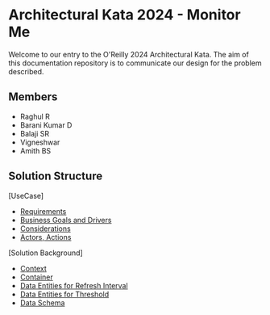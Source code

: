 # Architectural Kata 2024 - Monitor Me

Welcome to our entry to the O'Reilly 2024 Architectural Kata. The aim of this documentation repository is to communicate our design for the problem described.

## Members
- Raghul R 
- Barani Kumar D 
- Balaji SR 
- Vigneshwar 
- Amith BS  

## Solution Structure

[UseCase]

- [Requirements ](1.UseCase/2.Requirements.md)
- [Business Goals and Drivers ](1.UseCase/1.Goals.md)
- [Considerations](1.UseCase/3.ConsiderationsAndDataCritically.md)
- [Actors, Actions](1.UseCase/4.ActorsAndActions.md)

[Solution Background]

- [Context](2.Solution/1.FirstIteration/Diagrams/Context/Context.md)
- [Container](2.Solution/1.FirstIteration/Diagrams/Context/Container.md)
- [Data Entities for Refresh Interval](2.Solution/1.FirstIteration/Diagrams/Context/DeviceRefreshInterval.md)
- [Data Entities for Threshold](2.Solution/1.FirstIteration/Diagrams/Context/Threshold.md)
- [Data Schema](2.Solution/1.FirstIteration/Models/1.DBSchema.md)



